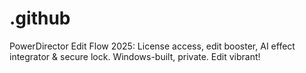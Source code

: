 # .github
PowerDirector Edit Flow 2025: License access, edit booster, AI effect integrator &amp; secure lock. Windows-built, private. Edit vibrant!
